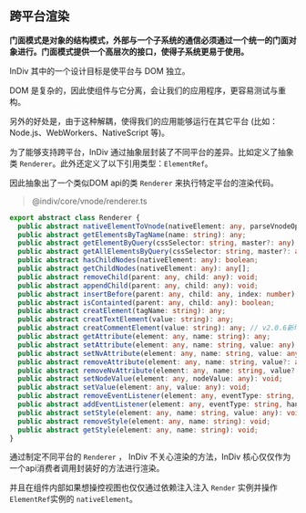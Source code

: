 ## 跨平台渲染

**门面模式是对象的结构模式，外部与一个子系统的通信必须通过一个统一的门面对象进行。门面模式提供一个高层次的接口，使得子系统更易于使用。**

InDiv 其中的一个设计目标是使平台与 DOM 独立。

DOM 是复杂的，因此使组件与它分离，会让我们的应用程序，更容易测试与重构。

另外的好处是，由于这种解耦，使得我们的应用能够运行在其它平台 (比如：Node.js、WebWorkers、NativeScript 等)。

为了能够支持跨平台，InDiv 通过抽象层封装了不同平台的差异。比如定义了抽象类 `Renderer`。此外还定义了以下引用类型：`ElementRef`。

因此抽象出了一个类似DOM api的类 `Renderer` 来执行特定平台的渲染代码。

> @indiv/core/vnode/renderer.ts

```typescript
export abstract class Renderer {
  public abstract nativeElementToVnode(nativeElement: any, parseVnodeOptions?: ParseOptions): Vnode[];
  public abstract getElementsByTagName(name: string): any;
  public abstract getElementByQuery(cssSelector: string, master?: any): any; // v2.0.8新增，支持css选择器查找
  public abstract getAllElementsByQuery(cssSelector: string, master?: any): any; // v2.0.8新增，支持css选择器查找
  public abstract hasChildNodes(nativeElement: any): boolean;
  public abstract getChildNodes(nativeElement: any): any[];
  public abstract removeChild(parent: any, child: any): void;
  public abstract appendChild(parent: any, child: any): void;
  public abstract insertBefore(parent: any, child: any, index: number): void;
  public abstract isContainted(parent: any, child: any): boolean;
  public abstract creatElement(tagName: string): any;
  public abstract creatTextElement(value: string): any;
  public abstract creatCommentElement(value: string): any; // v2.0.6新增，创建注释节点
  public abstract getAttribute(element: any, name: string): any;
  public abstract setAttribute(element: any, name: string, value: any): void;
  public abstract setNvAttribute(element: any, name: string, value: any): void;
  public abstract removeAttribute(element: any, name: string, value?: any): void;
  public abstract removeNvAttribute(element: any, name: string, value?: any): void;
  public abstract setNodeValue(element: any, nodeValue: any): void;
  public abstract setValue(element: any, value: any): void;
  public abstract removeEventListener(element: any, eventType: string, handler: any): void;
  public abstract addEventListener(element: any, eventType: string, handler: any): void;
  public abstract setStyle(element: any, name: string, value: any): void;
  public abstract removeStyle(element: any, name: string): void;
  public abstract getStyle(element: any, name: string): void;
}
```

通过制定不同平台的 `Renderer` ， InDiv 不关心渲染的方法，InDiv 核心仅仅作为一个api消费者调用封装好的方法进行渲染。

并且在组件内部如果想操控视图也仅仅通过依赖注入注入 `Render` 实例并操作 `ElementRef`实例的 `nativeElement`。
